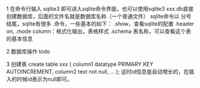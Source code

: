 1 在命令行输入 sqlite3 即可进入sqlite命令界面，也可以使用sqlite3 xxx.db直接创建数据库，后面的文件名就是数据库名称（一个普通文件）
sqlite命令以 分号 结尾，sqlite有很多 .命令，一些基本的如下：
.show，查看sqlite的配置
.header on, .mode column：格式化输出，表格样式
.schema 表名称，可以查看这个表的基本信息

2 数据库操作
todo

3 创建表
create table xxx (
  column1 datatype PRIMARY KEY AUTOINCREMENT,
  column2 text not null,
  ...
);
这时id信息是自动增长的，在插入的时候id表示为null即可。
